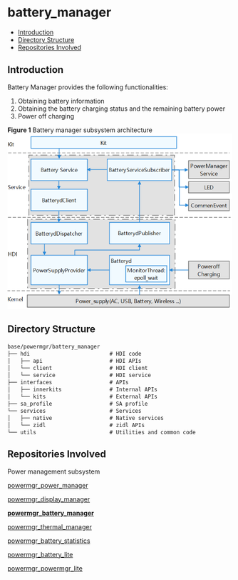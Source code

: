 # battery\_manager<a name="EN-US_TOPIC_0000001124094823"></a>

-   [Introduction](#section11660541593)
-   [Directory Structure](#section19472752217)
-   [Repositories Involved](#section63151229062)

## Introduction<a name="section11660541593"></a>

Battery Manager provides the following functionalities:

1.  Obtaining battery information
2.  Obtaining the battery charging status and the remaining battery power
3.  Power off charging

**Figure  1**  Battery manager subsystem architecture<a name="fig106301571239"></a> 
![](figures/power-management-subsystem-architecture.png "power-management-subsystem-architecture")

## Directory Structure<a name="section19472752217"></a>

```
base/powermgr/battery_manager
├── hdi                         # HDI code
│   ├── api                     # HDI APIs
│   └── client                  # HDI client
│   └── service                 # HDI service
├── interfaces                  # APIs
│   ├── innerkits               # Internal APIs
│   └── kits                    # External APIs
├── sa_profile                  # SA profile
└── services                    # Services
│   ├── native                  # Native services
│   └── zidl                    # zidl APIs
└── utils                       # Utilities and common code
```

## Repositories Involved<a name="section63151229062"></a>

Power management subsystem

[powermgr_power_manager](https://gitee.com/openharmony/powermgr_power_manager)

[powermgr_display_manager](https://gitee.com/openharmony/powermgr_display_manager)

[**powermgr_battery_manager**](https://gitee.com/openharmony/powermgr_battery_manager)

[powermgr_thermal_manager](https://gitee.com/openharmony/powermgr_thermal_manager)

[powermgr_battery_statistics](https://gitee.com/openharmony/powermgr_battery_statistics)

[powermgr_battery_lite](https://gitee.com/openharmony/powermgr_battery_lite)

[powermgr_powermgr_lite](https://gitee.com/openharmony/powermgr_powermgr_lite)
